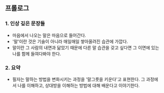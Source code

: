 
## 프롤로그

### 1. 인상 깊은 문장들

- 마음에서 나오는 말은 마음으로 들어간다.
- '말'이란 것은 기술이 아니라 매일매일 쌓아올려진 습관에 가깝다.
- 말이란 그 사람의 내면과 닮았기 때문에 다른 말 습관을 갖고 싶다면 그 이면에 있는 나를 함께 들여다봐야 한다. 

### 2. 요약

- 필자는 말하는 방법을 변화시키는 과정을 '말그릇을 키운다'고 표현한다. 그 과정에서 나를 이해하고, 상대방을 이해하는 방법에 대해 배운다고 이야기한다. 
